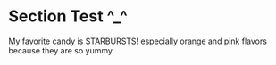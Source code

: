 # Section Test ^_^
My favorite candy is STARBURSTS! especially orange and pink flavors because they are so yummy.